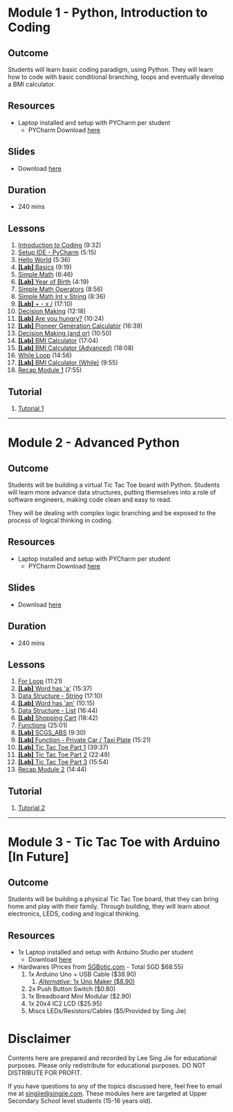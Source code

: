 # Module 1 - Python, Introduction to Coding

## Outcome

Students will learn basic coding paradigm, using Python. They will learn how to code with basic conditional branching, loops and eventually develop a BMI calculator.

## Resources
- Laptop installed and setup with PYCharm per student
  - PYCharm Download [here](https://www.jetbrains.com/pycharm/download/#section=windows)
  
## Slides
- Download [here](https://github.com/singjie/scgs-website/raw/gh-pages/SCGS%20-%201.0%20Python.pdf)

## Duration 
- 240 mins

## Lessons
1. [Introduction to Coding](https://youtu.be/Or6vjMsUHRU) (9:32)
1. [Setup IDE - PyCharm](https://youtu.be/tiKiJaCzoMs) (5:15)
1. [Hello World](https://youtu.be/s-38bX3bJSA) (5:36)
1. [**[Lab]** Basics](https://youtu.be/J0p834QcaAA) (9:19)
1. [Simple Math](https://youtu.be/TixJnZnSDf0) (6:46)
1. [**[Lab]** Year of Birth](https://youtu.be/XAnclZ_jw_k) (4:19)
1. [Simple Math Operators](https://youtu.be/6yf-RheenDc) (8:56)
1. [Simple Math Int v String](https://youtu.be/maPQUt3VNCM) (8:36)
1. [**[Lab]** + - x /](https://youtu.be/O4ZDADeZRrc) (17:10)
1. [Decision Making](https://youtu.be/wMvoUv6oXd4) (12:18)
1. [**[Lab]** Are you hungry?](https://youtu.be/2_OHWq_GFgI) (10:24)
1. [**[Lab]** Pioneer Generation Calculator](https://youtu.be/zz5QsicXkM4) (16:39)
1. [Decision Making (and or)](https://youtu.be/ZdUNZDMzNGs) (10:50)
1. [**[Lab]** BMI Calculator](https://youtu.be/lAqa0JjUCN0) (17:04)
1. [**[Lab]** BMI Calculator (Advanced)](https://youtu.be/dYBbNQY3zPo) (18:08)
1. [While Loop](https://youtu.be/SRBWZth45zQ) (14:56)
1. [**[Lab]** BMI Calculator (While)](https://youtu.be/lOeRHGQF-gc) (9:55)
1. [Recap Module 1](https://youtu.be/-bnPnGFLO90) (7:55)

## Tutorial
1. [Tutorial 1](https://github.com/singjie/scgs-website/raw/gh-pages/Tutorial%201.pdf)

----

# Module 2 - Advanced Python 

## Outcome
Students will be building a virtual Tic Tac Toe board with Python. Students will learn more advance data structures, putting themselves into a role of software engineers, making code clean and easy to read.
 
They will be dealing with complex logic branching and be exposed to the process of logical thinking in coding.

## Resources
- Laptop installed and setup with PYCharm per student
  - PYCharm Download [here](https://www.jetbrains.com/pycharm/download/#section=windows)

## Slides
- Download [here](https://github.com/singjie/scgs-website/raw/gh-pages/SCGS%20-%202.0%20Python.pdf)

## Duration 
- 240 mins

## Lessons
1. [For Loop](https://youtu.be/a0h49hoQVaY) (11:21)
1. [**[Lab]** Word has 'a'](https://youtu.be/XyxS2dfeMDM) (15:37)
1. [Data Structure - String](https://youtu.be/8Sw1YQsgInc) (17:10)
1. [**[Lab]** Word has 'an'](https://youtu.be/0g_IyBVFdTg) (10:15)
1. [Data Structure - List](https://youtu.be/FpjTizq2UGk) (16:44)
1. [**[Lab]** Shopping Cart](https://youtu.be/4n5bAWNN7NE) (18:42)
1. [Functions](https://youtu.be/lV41mAQFLWM) (25:01)
1. [**[Lab]** SCGS_ABS](https://youtu.be/4LS3M-bCppE) (9:30)
1. [**[Lab]** Function - Private Car / Taxi Plate](https://youtu.be/TpR1iusI_ik) (15:21)
1. [**[Lab]** Tic Tac Toe Part 1](https://youtu.be/7IklVm4TIAI) (39:37)
1. [**[Lab]** Tic Tac Toe Part 2](https://youtu.be/_CkzFxwIE4o) (22:49)
1. [**[Lab]** Tic Tac Toe Part 3](https://youtu.be/4G3_QfU4DJw) (15:54)
1. [Recap Module 2](https://youtu.be/vZ2KjisxQBo) (14:44)

## Tutorial
1. [Tutorial 2](https://github.com/singjie/scgs-website/raw/gh-pages/Tutorial%202.pdf)

----

# Module 3 - Tic Tac Toe with Arduino [In Future]

## Outcome
Students will be building a physical Tic Tac Toe board, that they can bring home and play with their family. Through building, they will learn about electronics, LEDS, coding and logical thinking. 

## Resources
- 1x Laptop installed and setup with Arduino Studio per student
    - Download [here](https://www.arduino.cc/en/main/software)
- Hardwares (Prices from [SGBotic.com](http://sgbotic.com/) - Total SGD $68.55) 
    1. 1x Arduino Uno + USB Cable ($38.90) 
        1. [*Alternative:* 1x Uno Maker ($8.90)](https://sg.cytron.io/p-maker-uno-simplifying-arduino-for-education?r=1&gclid=Cj0KCQjw-af6BRC5ARIsAALPIlWsemK7GSA45pjJ3oaxW4NOgmI-Q_OD6YIMfFItznxS_HgRmvtExgEaAuosEALw_wcB)
    2. 2x Push Button Switch ($0.80)
    3. 1x Breadboard Mini Modular ($2.90)
    4. 1x 20x4 IC2 LCD ($25.95)
    5. Miscs LEDs/Resistors/Cables ($5/Provided by Sing Jie)

# Disclaimer
Contents here are prepared and recorded by Lee Sing Jie for educational purposes. Please only redistribute for educational purposes. DO NOT DISTRIBUTE FOR PROFIT.

If you have questions to any of the topics discussed here, feel free to email me at [singjie@singjie.com](singjie@singjie.com). These modules here are targeted at Upper Secondary School level students (15-16 years old). 
